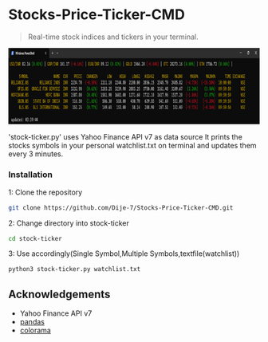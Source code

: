 # Stocks-Price-Ticker-CMD

> Real-time stock indices and tickers in your terminal.

[![Product Screenshot][product-screenshot]](https://github.com/Dije-7/Stocks-Price-Ticker-CMD)

'stock-ticker.py' uses Yahoo Finance API v7 as data source
It prints the stocks symbols in your personal watchlist.txt on terminal and updates them every 3 minutes.

### Installation

1: Clone the repository

```sh
git clone https://github.com/Dije-7/Stocks-Price-Ticker-CMD.git
```
2: Change directory into stock-ticker

```sh
cd stock-ticker
```
3: Use accordingly(Single Symbol,Multiple Symbols,textfile(watchlist))
```sh
python3 stock-ticker.py watchlist.txt
```

<!-- ACKNOWLEDGEMENTS -->
## Acknowledgements

* Yahoo Finance API v7
* [pandas](https://pandas.pydata.org/)
* [colorama](https://pypi.org/project/colorama/)

<!-- MARKDOWN LINKS & IMAGES -->
[product-screenshot]: image/demo.png
